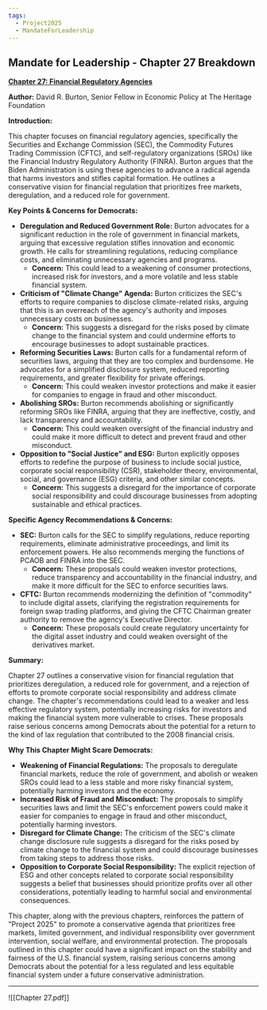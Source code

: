 ```yaml
---
tags:
  - Project2025
  - MandateForLeadership
---
```

## Mandate for Leadership - Chapter 27 Breakdown

**[Chapter 27: Financial Regulatory Agencies](../../Documents/Project_2025_Chapters/Chapter_27.pdf)**

**Author:** David R. Burton, Senior Fellow in Economic Policy at The Heritage Foundation

**Introduction:**

This chapter focuses on financial regulatory agencies, specifically the Securities and Exchange Commission (SEC), the Commodity Futures Trading Commission (CFTC), and self-regulatory organizations (SROs) like the Financial Industry Regulatory Authority (FINRA). Burton argues that the Biden Administration is using these agencies to advance a radical agenda that harms investors and stifles capital formation. He outlines a conservative vision for financial regulation that prioritizes free markets, deregulation, and a reduced role for government.

**Key Points & Concerns for Democrats:**

* **Deregulation and Reduced Government Role:** Burton advocates for a significant reduction in the role of government in financial markets, arguing that excessive regulation stifles innovation and economic growth. He calls for streamlining regulations, reducing compliance costs, and eliminating unnecessary agencies and programs.
    * **Concern:** This could lead to a weakening of consumer protections, increased risk for investors, and a more volatile and less stable financial system.
* **Criticism of "Climate Change" Agenda:** Burton criticizes the SEC's efforts to require companies to disclose climate-related risks, arguing that this is an overreach of the agency's authority and imposes unnecessary costs on businesses.
    * **Concern:** This suggests a disregard for the risks posed by climate change to the financial system and could undermine efforts to encourage businesses to adopt sustainable practices.
* **Reforming Securities Laws:** Burton calls for a fundamental reform of securities laws, arguing that they are too complex and burdensome. He advocates for a simplified disclosure system, reduced reporting requirements, and greater flexibility for private offerings.
    * **Concern:** This could weaken investor protections and make it easier for companies to engage in fraud and other misconduct.
* **Abolishing SROs:** Burton recommends abolishing or significantly reforming SROs like FINRA, arguing that they are ineffective, costly, and lack transparency and accountability.
    * **Concern:** This could weaken oversight of the financial industry and could make it more difficult to detect and prevent fraud and other misconduct.
* **Opposition to "Social Justice" and ESG:** Burton explicitly opposes efforts to redefine the purpose of business to include social justice, corporate social responsibility (CSR), stakeholder theory, environmental, social, and governance (ESG) criteria, and other similar concepts.
    * **Concern:** This suggests a disregard for the importance of corporate social responsibility and could discourage businesses from adopting sustainable and ethical practices.

**Specific Agency Recommendations & Concerns:**

* **SEC:** Burton calls for the SEC to simplify regulations, reduce reporting requirements, eliminate administrative proceedings, and limit its enforcement powers. He also recommends merging the functions of PCAOB and FINRA into the SEC.
    * **Concern:** These proposals could weaken investor protections, reduce transparency and accountability in the financial industry, and make it more difficult for the SEC to enforce securities laws.
* **CFTC:** Burton recommends modernizing the definition of "commodity" to include digital assets, clarifying the registration requirements for foreign swap trading platforms, and giving the CFTC Chairman greater authority to remove the agency's Executive Director.
    * **Concern:** These proposals could create regulatory uncertainty for the digital asset industry and could weaken oversight of the derivatives market.

**Summary:**

Chapter 27 outlines a conservative vision for financial regulation that prioritizes deregulation, a reduced role for government, and a rejection of efforts to promote corporate social responsibility and address climate change. The chapter's recommendations could lead to a weaker and less effective regulatory system, potentially increasing risks for investors and making the financial system more vulnerable to crises. These proposals raise serious concerns among Democrats about the potential for a return to the kind of lax regulation that contributed to the 2008 financial crisis.

**Why This Chapter Might Scare Democrats:**

* **Weakening of Financial Regulations:** The proposals to deregulate financial markets, reduce the role of government, and abolish or weaken SROs could lead to a less stable and more risky financial system, potentially harming investors and the economy.
* **Increased Risk of Fraud and Misconduct:** The proposals to simplify securities laws and limit the SEC's enforcement powers could make it easier for companies to engage in fraud and other misconduct, potentially harming investors.
* **Disregard for Climate Change:** The criticism of the SEC's climate change disclosure rule suggests a disregard for the risks posed by climate change to the financial system and could discourage businesses from taking steps to address those risks.
* **Opposition to Corporate Social Responsibility:** The explicit rejection of ESG and other concepts related to corporate social responsibility suggests a belief that businesses should prioritize profits over all other considerations, potentially leading to harmful social and environmental consequences.

This chapter, along with the previous chapters, reinforces the pattern of "Project 2025" to promote a conservative agenda that prioritizes free markets, limited government, and individual responsibility over government intervention, social welfare, and environmental protection. The proposals outlined in this chapter could have a significant impact on the stability and fairness of the U.S. financial system, raising serious concerns among Democrats about the potential for a less regulated and less equitable financial system under a future conservative administration. 

----

![[Chapter 27.pdf]]